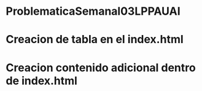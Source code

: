 # ProblematicaSemanal03LPPAUAI
# Creacion de tabla en el index.html
# Creacion contenido adicional dentro de index.html


